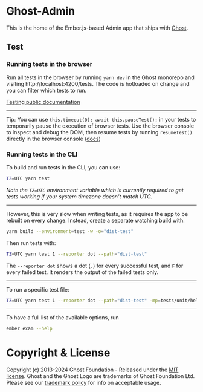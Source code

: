 # Ghost-Admin

This is the home of the Ember.js-based Admin app that ships with [Ghost](https://github.com/tryghost/ghost).

## Test

### Running tests in the browser

Run all tests in the browser by running `yarn dev` in the Ghost monorepo and visiting http://localhost:4200/tests. The code is hotloaded on change and you can filter which tests to run.

[Testing public documentation](https://ghost.notion.site/Testing-Ember-560cec6700fc4d37a58b3ba9febb4b4b)

---

Tip: You can use `this.timeout(0); await this.pauseTest();` in your tests to temporarily pause the execution of browser tests. Use the browser console to inspect and debug the DOM, then resume tests by running `resumeTest()` directly in the browser console ([docs](https://guides.emberjs.com/v3.28.0/testing/testing-application/#toc_debugging-your-tests))


### Running tests in the CLI

To build and run tests in the CLI, you can use:

```bash
TZ=UTC yarn test
```
_Note the `TZ=UTC` environment variable which is currently required to get tests working if your system timezone doesn't match UTC._

---

However, this is very slow when writing tests, as it requires the app to be rebuilt on every change. Instead, create a separate watching build with:

```bash
yarn build --environment=test -w -o="dist-test"
```

Then run tests with:

```bash
TZ=UTC yarn test 1 --reporter dot --path="dist-test"
```

The `--reporter dot` shows a dot (`.`) for every successful test, and `F` for every failed test. It renders the output of the failed tests only.

---

To run a specific test file:
```bash
TZ=UTC yarn test 1 --reporter dot --path="dist-test" -mp=tests/unit/helpers/gh-count-characters-test.js
```

---

To have a full list of the available options, run
```bash
ember exam --help
```

# Copyright & License

Copyright (c) 2013-2024 Ghost Foundation - Released under the [MIT license](LICENSE). Ghost and the Ghost Logo are trademarks of Ghost Foundation Ltd. Please see our [trademark policy](https://ghost.org/trademark/) for info on acceptable usage.
